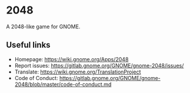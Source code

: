 # 2048

A 2048-like game for GNOME.

## Useful links

- Homepage: <https://wiki.gnome.org/Apps/2048>
- Report issues: <https://gitlab.gnome.org/GNOME/gnome-2048/issues/>
- Translate: <https://wiki.gnome.org/TranslationProject>
- Code of Conduct: <https://gitlab.gnome.org/GNOME/gnome-2048/blob/master/code-of-conduct.md>
